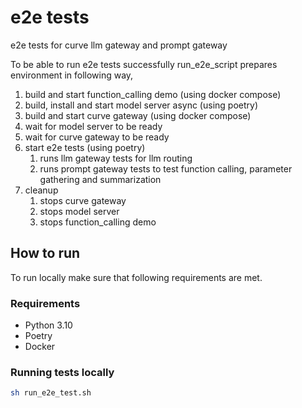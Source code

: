 # e2e tests

e2e tests for curve  llm gateway and prompt gateway

To be able to run e2e tests successfully run_e2e_script prepares environment in following way,

1. build and start function_calling demo (using docker compose)
1. build, install and start model server async (using poetry)
1. build and start curve  gateway (using docker compose)
1. wait for model server to be ready
1. wait for curve  gateway to be ready
1. start e2e tests (using poetry)
   1. runs llm gateway tests for llm routing
   2. runs prompt gateway tests to test function calling, parameter gathering and summarization
2. cleanup
   1. stops curve  gateway
   2. stops model server
   3. stops function_calling demo

## How to run

To run locally make sure that following requirements are met.

### Requirements

- Python 3.10
- Poetry
- Docker

### Running tests locally

```sh
sh run_e2e_test.sh
```
